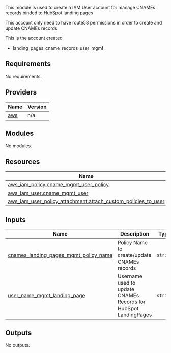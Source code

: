 <!-- BEGIN_TF_DOCS -->
This module is used to create a IAM User account for manage CNAMEs records binded to HubSpot landing pages

This account only need to have route53 permissions in order to create and update CNAMEs records

This is the account created

- landing\_pages\_cname\_records\_user\_mgmt

## Requirements

No requirements.

## Providers

| Name | Version |
|------|---------|
| <a name="provider_aws"></a> [aws](#provider\_aws) | n/a |

## Modules

No modules.

## Resources

| Name | Type |
|------|------|
| [aws_iam_policy.cname_mgmt_user_policy](https://registry.terraform.io/providers/hashicorp/aws/latest/docs/resources/iam_policy) | resource |
| [aws_iam_user.cname_mgmt_user](https://registry.terraform.io/providers/hashicorp/aws/latest/docs/resources/iam_user) | resource |
| [aws_iam_user_policy_attachment.attach_custom_policies_to_user](https://registry.terraform.io/providers/hashicorp/aws/latest/docs/resources/iam_user_policy_attachment) | resource |

## Inputs

| Name | Description | Type | Default | Required |
|------|-------------|------|---------|:--------:|
| <a name="input_cnames_landing_pages_mgmt_policy_name"></a> [cnames\_landing\_pages\_mgmt\_policy\_name](#input\_cnames\_landing\_pages\_mgmt\_policy\_name) | Policy Name to create/update CNAMEs records | `string` | n/a | yes |
| <a name="input_user_name_mgmt_landing_page"></a> [user\_name\_mgmt\_landing\_page](#input\_user\_name\_mgmt\_landing\_page) | Username used to update CNAMEs Records for HubSpot LandingPages | `string` | n/a | yes |

## Outputs

No outputs.
<!-- END_TF_DOCS -->